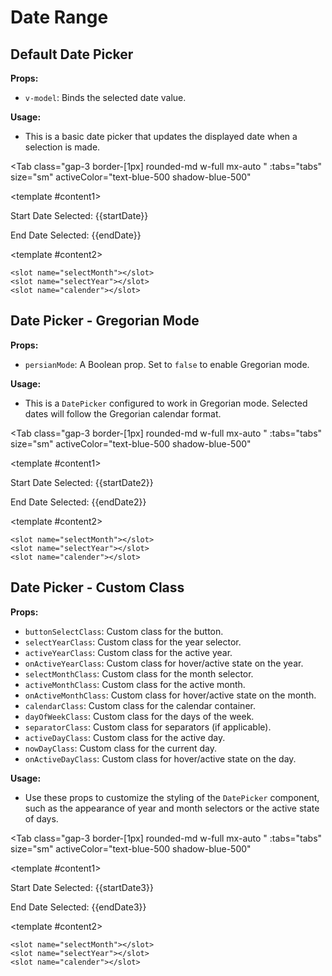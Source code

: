 # Date Range
<script setup lang="ts">
import { ref } from 'vue'
const tabs = [
  { label: 'UI', value: 1, content: '' },
  { label: 'Slots', value: 2, content: ''},
  { label: 'Props', value: 3, content: ''},
];
const modelValue = ref();
const startDate = ref();
const endDate = ref();
const modelValue2 = ref();
const startDate2 = ref();
const endDate2 = ref();
const modelValue3 = ref();
const startDate3 = ref();
const endDate3 = ref();
</script>

## Default Date Picker

**Props:**
- `v-model`: Binds the selected date value.

**Usage:**
- This is a basic date picker that updates the displayed date when a selection is made.

<Tab 
   class="gap-3 border-[1px] rounded-md w-full mx-auto "
    :tabs="tabs" 
    size="sm"
    activeColor="text-blue-500 shadow-blue-500"
  >
<template #content1>
<DateRange v-model="modelValue" v-model:startDate="startDate" v-model:endDate="endDate" />
<p>Start Date Selected: {{startDate}}</p>
<p>End Date Selected: {{endDate}}</p>

</template>

<template #content2>

```vue
<slot name="selectMonth"></slot>
<slot name="selectYear"></slot>
<slot name="calender"></slot>
```

</template>
<template #content3>

```vue
<DatePicker v-model="modelValue" />
```

</template>
</Tab>

## Date Picker - Gregorian Mode

**Props:**
- `persianMode`: A Boolean prop. Set to `false` to enable Gregorian mode.

**Usage:**
- This is a `DatePicker` configured to work in Gregorian mode. Selected dates will follow the Gregorian calendar format.

<Tab 
   class="gap-3 border-[1px] rounded-md w-full mx-auto "
    :tabs="tabs" 
    size="sm"
    activeColor="text-blue-500 shadow-blue-500"
  >
<template #content1>
<DateRange v-model="modelValue2" v-model:startDate="startDate2" v-model:endDate="endDate2" :persianMode="false" />
<p>Start Date Selected: {{startDate2}}</p>
<p>End Date Selected: {{endDate2}}</p>
</template>

<template #content2>

```vue
<slot name="selectMonth"></slot>
<slot name="selectYear"></slot>
<slot name="calender"></slot>
```

</template>
<template #content3>

```vue
<DatePicker v-model="modelValue" :persianMode="false" />
```

</template>
</Tab>


## Date Picker - Custom Class

**Props:**
- `buttonSelectClass`: Custom class for the button.
- `selectYearClass`: Custom class for the year selector.
- `activeYearClass`: Custom class for the active year.
- `onActiveYearClass`: Custom class for hover/active state on the year.
- `selectMonthClass`: Custom class for the month selector.
- `activeMonthClass`: Custom class for the active month.
- `onActiveMonthClass`: Custom class for hover/active state on the month.
- `calendarClass`: Custom class for the calendar container.
- `dayOfWeekClass`: Custom class for the days of the week.
- `separatorClass`: Custom class for separators (if applicable).
- `activeDayClass`: Custom class for the active day.
- `nowDayClass`: Custom class for the current day.
- `onActiveDayClass`: Custom class for hover/active state on the day.


**Usage:**
- Use these props to customize the styling of the `DatePicker` component, such as the appearance of year and month selectors or the active state of days.

<Tab 
   class="gap-3 border-[1px] rounded-md w-full mx-auto "
    :tabs="tabs" 
    size="sm"
    activeColor="text-blue-500 shadow-blue-500"
  >
<template #content1>
<DateRange v-model="modelValue3" v-model:startDate="startDate3" v-model:endDate="endDate3" buttonSelectClass="bg-gray-900" dayOfWeekClass="text-white" calenderClass="bg-gray-900 rounded-2xl" onActiveDayClass="text-white rounded-2xl hover:bg-gray-600" nowDayClass="border-amber-200 bg-gray-700 text-gray-900 rounded-2xl" activeDayClass="bg-gray-700 text-white rounded-2xl" selectMonthClass="bg-gray-900" activeMonthClass="bg-gray-800 text-white" onActiveMonthClass="bg-gray-600 text-white hover:bg-gray-600 hover:text-white" selectYearClass="bg-gray-900" activeYearClass="bg-gray-800 text-white" onActiveYearClass="bg-gray-600 text-white hover:bg-gray-600 hover:text-white"/>
<p>Start Date Selected: {{startDate3}}</p>
<p>End Date Selected: {{endDate3}}</p>
</template>

<template #content2>

```vue
<slot name="selectMonth"></slot>
<slot name="selectYear"></slot>
<slot name="calender"></slot>
```

</template>
<template #content3>

```vue
<DatePicker v-model="modelValue3" buttonSelectClass="bg-gray-900"
v-model:startDate="startDate3" v-model:endDate="endDate3" 
dayOfWeekClass="text-white" calenderClass="bg-gray-900 rounded-2xl" 
onActiveDayClass="text-white rounded-2xl hover:bg-gray-600" 
nowDayClass="border-amber-200 bg-gray-700 text-gray-900 rounded-2xl" 
activeDayClass="bg-gray-700 text-white rounded-2xl" 
selectMonthClass="bg-gray-900" activeMonthClass="bg-gray-800 text-white" 
onActiveMonthClass="bg-gray-600 text-white hover:bg-gray-600 hover:text-white" 
selectYearClass="bg-gray-900" activeYearClass="bg-gray-800 text-white" 
onActiveYearClass="bg-gray-600 text-white hover:bg-gray-600 hover:text-white"/>
```

</template>
</Tab>